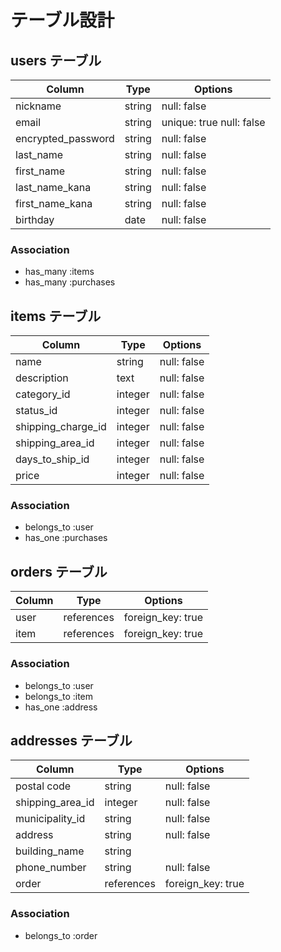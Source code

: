 # テーブル設計

## users テーブル

| Column                   | Type   | Options                  |
| ------------------------ | ------ | ------------------------ |
| nickname                 | string | null: false              |
| email                    | string | unique: true null: false |
| encrypted_password       | string | null: false              |
| last_name                | string | null: false              |
| first_name               | string | null: false              |
| last_name_kana           | string | null: false              |
| first_name_kana          | string | null: false              |
| birthday                 | date   | null: false              |

### Association

- has_many :items
- has_many :purchases

## items テーブル

| Column              | Type       | Options     |
| ------------------- | ---------- | ----------- |
| name                | string     | null: false |
| description         | text       | null: false |
| category_id         | integer    | null: false |
| status_id           | integer    | null: false |
| shipping_charge_id  | integer    | null: false |
| shipping_area_id    | integer    | null: false |
| days_to_ship_id     | integer    | null: false |
| price               | integer    | null: false |

### Association

- belongs_to :user
- has_one :purchases

## orders テーブル

| Column       | Type       | Options           |
| ------------ | ---------- | ------------------|
| user         | references | foreign_key: true |
| item         | references | foreign_key: true |

### Association

- belongs_to :user
- belongs_to :item
- has_one :address

##  addresses テーブル

| Column            | Type       | Options           |
| ----------------- | ---------- | ----------------- |
| postal code       | string     | null: false       |
| shipping_area_id  | integer    | null: false       |
| municipality_id   | string     | null: false       |
| address           | string     | null: false       |
| building_name     | string     |                   |
| phone_number      | string     | null: false       |
| order             | references | foreign_key: true |

### Association

- belongs_to :order